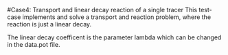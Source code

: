 #Case4: Transport and linear decay reaction of a single tracer
This test-case implements and solve a transport and reaction problem, where the reaction is just a linear decay.

The linear decay coefficent is the parameter lambda which can be changed in the data.pot file.

